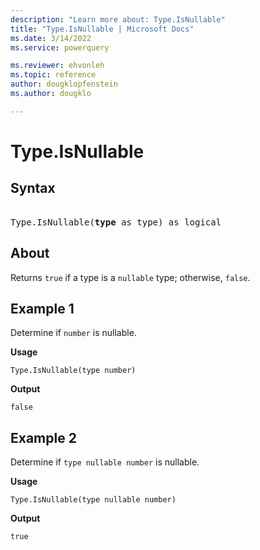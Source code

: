 ```yaml
---
description: "Learn more about: Type.IsNullable"
title: "Type.IsNullable | Microsoft Docs"
ms.date: 3/14/2022
ms.service: powerquery

ms.reviewer: ehvonleh
ms.topic: reference
author: dougklopfenstein
ms.author: dougklo

---
```

# Type.IsNullable

## Syntax

<pre>  
Type.IsNullable(<b>type</b> as type) as logical
</pre>
  
## About

Returns `true` if a type is a `nullable` type; otherwise, `false`.

## Example 1

Determine if `number` is nullable.

**Usage**

```powerquery-m
Type.IsNullable(type number)
```

**Output**

`false`

## Example 2

Determine if `type nullable number` is nullable.

**Usage**

```powerquery-m
Type.IsNullable(type nullable number)
```

**Output**

`true`
